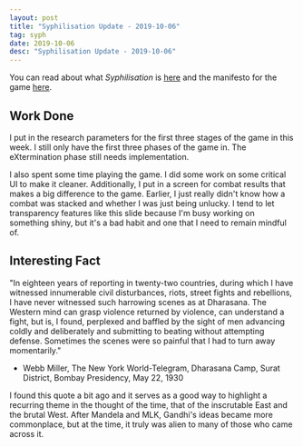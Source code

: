 ```yaml
---
layout: post
title: "Syphilisation Update - 2019-10-06"
tag: syph
date: 2019-10-06
desc: "Syphilisation Update - 2019-10-06"
---
```



You can read about what *Syphilisation* is [here](/blog/syph/announce) and the manifesto for the game [here](/blog/syph/manifesto).

## Work Done

I put in the research parameters for the first three stages of the game in this week. I still only have the first three phases of the game in. The eXtermination phase still needs implementation.


I also spent some time playing the game. I did some work on some critical UI to make it cleaner. Additionally, I put in a screen for combat results that makes a big difference to the game. Earlier, I just really didn't know how a combat was stacked and whether I was just being unlucky. I tend to let transparency features like this slide because I'm busy working on something shiny, but it's a bad habit and one that I need to remain mindful of.

## Interesting Fact

"In eighteen years of reporting in twenty-two countries, during which I have witnessed innumerable civil disturbances, riots, street fights and rebellions, I have never witnessed such harrowing scenes as at Dharasana. The Western mind can grasp violence returned by violence, can understand a fight, but is, I found, perplexed and baffled by the sight of men advancing coldly and deliberately and submitting to beating without attempting defense. Sometimes the scenes were so painful that I had to turn away momentarily."


- Webb Miller, The New York World-Telegram, Dharasana Camp, Surat District, Bombay Presidency, May 22, 1930


I found this quote a bit ago and it serves as a good way to highlight a recurring theme in the thought of the time, that of the inscrutable East and the brutal West. After Mandela and MLK, Gandhi's ideas became more commonplace, but at the time, it truly was alien to many of those who came across it.

